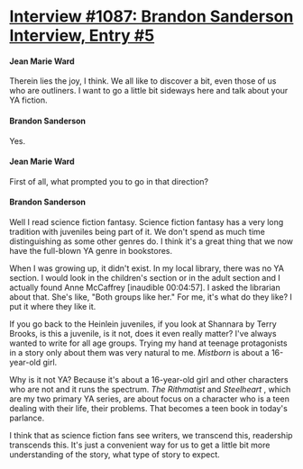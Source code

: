 # [Interview #1087: Brandon Sanderson Interview, Entry #5](https://www.theoryland.com/intvmain.php?i=1087#5)

#### Jean Marie Ward

Therein lies the joy, I think. We all like to discover a bit, even those of us who are outliners. I want to go a little bit sideways here and talk about your YA fiction.

#### Brandon Sanderson

Yes.

#### Jean Marie Ward

First of all, what prompted you to go in that direction?

#### Brandon Sanderson

Well I read science fiction fantasy. Science fiction fantasy has a very long tradition with juveniles being part of it. We don't spend as much time distinguishing as some other genres do. I think it's a great thing that we now have the full-blown YA genre in bookstores.

When I was growing up, it didn't exist. In my local library, there was no YA section. I would look in the children's section or in the adult section and I actually found Anne McCaffrey [inaudible 00:04:57]. I asked the librarian about that. She's like, "Both groups like her." For me, it's what do they like? I put it where they like it.

If you go back to the Heinlein juveniles, if you look at Shannara by Terry Brooks, is this a juvenile, is it not, does it even really matter? I've always wanted to write for all age groups. Trying my hand at teenage protagonists in a story only about them was very natural to me.
*Mistborn*
is about a 16-year-old girl.

Why is it not YA? Because it's about a 16-year-old girl and other characters who are not and it runs the spectrum.
*The Rithmatist*
and
*Steelheart*
, which are my two primary YA series, are about focus on a character who is a teen dealing with their life, their problems. That becomes a teen book in today's parlance.

I think that as science fiction fans see writers, we transcend this, readership transcends this. It's just a convenient way for us to get a little bit more understanding of the story, what type of story to expect.

